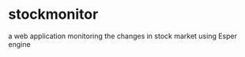 stockmonitor
============

a web application monitoring the changes in stock market using Esper engine
